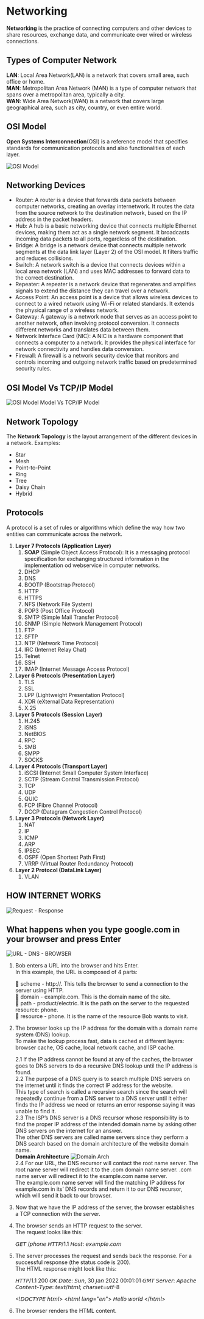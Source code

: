 # Networking
**Networking** is the practice of connecting computers and other devices to share resources, exchange data, and communicate over wired or wireless connections.

## Types of Computer Network
**LAN**: Local Area Network(LAN) is a network that covers small area, such office or home.  
**MAN**: Metropolitan Area Network (MAN) is a type of computer network that spans over a metropolitan area, typically a city.  
**WAN**: Wide Area Network(WAN) is a network that covers large geographical area, such as city, country, or even entire world.  

## OSI Model
**Open Systems Interconnection**(OSI) is a reference model that specifies standards for communication protocols and also functionalities of each layer.  

![OSI Model](Images/OSI-Layers.png)

## Networking Devices
- Router: A router is a device that forwards data packets between computer networks, creating an overlay internetwork. It routes the data from the source network to the destination network, based on the IP address in the packet headers.  
- Hub: A hub is a basic networking device that connects multiple Ethernet devices, making them act as a single network segment. It broadcasts incoming data packets to all ports, regardless of the destination.
- Bridge: A bridge is a network device that connects multiple network segments at the data link layer (Layer 2) of the OSI model. It filters traffic and reduces collisions.
- Switch: A network switch is a device that connects devices within a local area network (LAN) and uses MAC addresses to forward data to the correct destination.
- Repeater: A repeater is a network device that regenerates and amplifies signals to extend the distance they can travel over a network.
- Access Point: An access point is a device that allows wireless devices to connect to a wired network using Wi-Fi or related standards. It extends the physical range of a wireless network.
- Gateway: A gateway is a network node that serves as an access point to another network, often involving protocol conversion. It connects different networks and translates data between them.
- Network Interface Card (NIC): A NIC is a hardware component that connects a computer to a network. It provides the physical interface for network connectivity and handles data conversion.
- Firewall: A firewall is a network security device that monitors and controls incoming and outgoing network traffic based on predetermined security rules.

## OSI Model Vs TCP/IP Model
![OSI Model Model Vs TCP/IP Model](Images/OSI-vs.-TCPIP-models.webp)

## Network Topology
The **Network Topology** is the layout arrangement of the different devices in a network.
Examples:
- Star
- Mesh
- Point-to-Point
- Ring
- Tree
- Daisy Chain
- Hybrid


## Protocols
A protocol is a set of rules or algorithms which define the way how two entities can communicate across the network.  

1. **Layer 7 Protocols (Application Layer)**
   1. **SOAP** (Simple Object Access Protocol): It is a messaging protocol specification for exchanging structured information in the implementation od webservice in computer networks.
   2. DHCP
   3. DNS
   4. BOOTP (Bootstrap Protocol)
   5. HTTP
   6. HTTPS
   7. NFS (Network File System)
   8. POP3 (Post Office Protocol)
   9. SMTP (Simple Mail Transfer Protocol)
   10. SNMP (Simple Network Management Protocol)
   11. FTP
   12. SFTP
   13. NTP (Network Time Protocol)
   14. IRC (Internet Relay Chat)
   15. Telnet
   16. SSH
   17. IMAP (Internet Message Access Protocol)
2.  **Layer 6 Protocols (Presentation Layer)**
    1.  TLS
    2.  SSL
    3.  LPP (Lightweight Presentation Protocol)
    4.  XDR (eXternal Data Representation)
    5.  X.25
3. **Layer 5 Protocols (Session Layer)**
   1. H.245
   2. iSNS
   3. NetBIOS
   4. RPC
   5. SMB
   6. SMPP
   7. SOCKS
4. **Layer 4 Protocols (Transport Layer)**
   1. iSCSI (Internet Small Computer System Interface)
   2. SCTP (Stream Control Transmission Protocol)
   3. TCP
   4. UDP
   5. QUIC
   6. FCP (Fibre Channel Protocol)
   7. DCCP (Datagram Congestion Control Protocol)
5. **Layer 3 Protocols (Network Layer)**
   1. NAT
   2. IP
   3. ICMP
   4. ARP
   5. IPSEC
   6. OSPF (Open Shortest Path First)
   7. VRRP (Virtual Router Redundancy Protocol)
6. **Layer 2 Protocol (DataLink Layer)**
   1. VLAN


## HOW INTERNET WORKS
![Request - Response](Images/http-req-response.png)  

## What happens when you type google.com in your browser and press Enter
![URL - DNS - BROWSER](Images/url-dns-internet.webp)  

1. Bob enters a URL into the browser and hits Enter.  
In this example, the URL is composed of 4 parts:  

    🔹 scheme - http://. This tells the browser to send a connection to the server using HTTP.  
    🔹 domain - example.com. This is the domain name of the site.  
    🔹 path - product/electric. It is the path on the server to the requested resource: phone.  
    🔹 resource - phone. It is the name of the resource Bob wants to visit.  

2. The browser looks up the IP address for the domain with a domain name system (DNS) lookup.  
   To make the lookup process fast, data is cached at different layers: browser cache, OS cache, local network cache, and ISP cache. 

    2.1 If the IP address cannot be found at any of the caches, the browser goes to DNS servers to do a recursive DNS lookup until the IP address is found.  
    2.2 The purpose of a DNS query is to search multiple DNS servers on the internet until it finds the correct IP address for the website.  
    This type of search is called a recursive search since the search will repeatedly continue from a DNS server to a DNS server until it either finds the IP address we need or returns an error response saying it was unable to find it.  
    2.3 The ISP’s DNS server is a DNS recursor whose responsibility is to find the proper IP address of the intended domain name by asking other DNS servers on the internet for an answer.  
    The other DNS servers are called name servers since they perform a DNS search based on the domain architecture of the website domain name.  
    **Domain Architecture**
    ![Domain Arch](Images/DNS_Guide.webp)  
    2.4 For our URL, the DNS recursor will contact the root name server. The root name server will redirect it to the .com domain name server. .com name server will redirect it to the example.com name server.  
    The example.com name server will find the matching IP address for example.com in its’ DNS records and return it to our DNS recursor, which will send it back to our browser.

3. Now that we have the IP address of the server, the browser establishes a TCP connection with the server.

4. The browser sends an HTTP request to the server.  
   The request looks like this:  

    𝘎𝘌𝘛 /𝘱𝘩𝘰𝘯𝘦 𝘏𝘛𝘛𝘗/1.1
    𝘏𝘰𝘴𝘵: 𝘦𝘹𝘢𝘮𝘱𝘭𝘦.𝘤𝘰𝘮

5. The server processes the request and sends back the response. For a successful response (the status code is 200).  
   The HTML response might look like this:  

    𝘏𝘛𝘛𝘗/1.1 200 𝘖𝘒
    𝘋𝘢𝘵𝘦: 𝘚𝘶𝘯, 30 𝘑𝘢𝘯 2022 00:01:01 𝘎𝘔𝘛
    𝘚𝘦𝘳𝘷𝘦𝘳: 𝘈𝘱𝘢𝘤𝘩𝘦
    𝘊𝘰𝘯𝘵𝘦𝘯𝘵-𝘛𝘺𝘱𝘦: 𝘵𝘦𝘹𝘵/𝘩𝘵𝘮𝘭; 𝘤𝘩𝘢𝘳𝘴𝘦𝘵=𝘶𝘵𝘧-8

    <!𝘋𝘖𝘊𝘛𝘠𝘗𝘌 𝘩𝘵𝘮𝘭>
    <𝘩𝘵𝘮𝘭 𝘭𝘢𝘯𝘨="𝘦𝘯">
    𝘏𝘦𝘭𝘭𝘰 𝘸𝘰𝘳𝘭𝘥
    </𝘩𝘵𝘮𝘭>

6. The browser renders the HTML content.